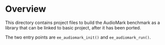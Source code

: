 # Overview

This directory contains project files to build the AudioMark benchmark as a
library that can be linked to basic project, after it has been ported.

The two entry points are `ee_audiomark_init()` and `ee_audiomark_run()`.
